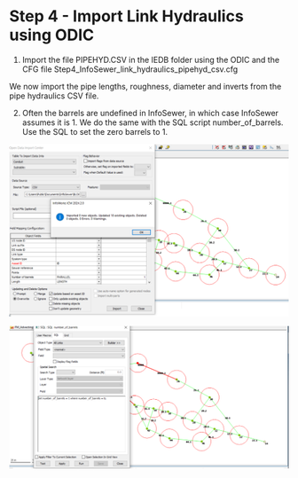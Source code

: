# Step 4 - Import Link Hydraulics using ODIC

1. Import the file PIPEHYD.CSV in the IEDB folder using the ODIC and the CFG file Step4_InfoSewer_link_hydraulics_pipehyd_csv.cfg

We now import the pipe lengths, roughness, diameter and inverts from the pipe hydraulics CSV file.

2. Often the barrels are undefined in InfoSewer, in which case InfoSewer assumes it is 1.  We do the same with the SQL script number_of_barrels.  Use the SQL to set the zero barrels to 1.

![Alt text](./media/image-22.png)

![Alt text](./media/image-23.png)